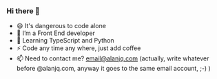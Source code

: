### Hi there 👋
- 😄 It's dangerous to code alone
- 🔭 I’m a Front End developer
- 🌱 Learning TypeScript and Python
- ⚡ Code any time any where, just add coffee
- 📫 Need to contact me? email@alanjq.com (actually, write whatever before @alanjq.com, anyway it goes to the same email account, ;-) )

<!--
**alanjq/alanjq** is a ✨ _special_ ✨ repository because its `README.md` (this file) appears on your GitHub profile.

Here are some ideas to get you started:

- 🔭 I’m currently working on ...
- 🌱 I’m currently learning ...
- 👯 I’m looking to collaborate on ...
- 🤔 I’m looking for help with ...
- 💬 Ask me about ...
- 📫 How to reach me: ...
- 😄 Pronouns: ...
- ⚡ Fun fact: ...
-->
